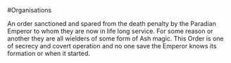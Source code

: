#Organisations

An order sanctioned and spared from the death penalty by the Paradian Emperor to whom they are now in life long service. For some reason or another they are all wielders of some form of Ash magic. This Order is one of secrecy and covert operation and no one save the Emperor knows its formation or when it started.

